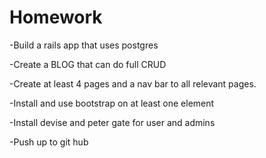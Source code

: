 # Homework

-Build a rails app that uses postgres

-Create a BLOG that can do full CRUD

-Create at least 4 pages and a nav bar to all relevant pages.

-Install and use bootstrap on at least one element

-Install devise and peter gate for user and admins

-Push up to git hub
